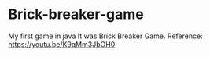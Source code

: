 # Brick-breaker-game
My first game in java It was Brick Breaker Game.
Reference:
https://youtu.be/K9qMm3JbOH0 
